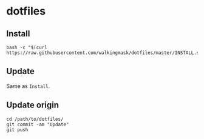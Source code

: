 # dotfiles


## Install

```
bash -c "$(curl https://raw.githubusercontent.com/walkingmask/dotfiles/master/INSTALL.sh)"
```


## Update

Same as `Install`.


## Update origin

```
cd /path/to/dotfiles/
git commit -am "Update"
git push
```
